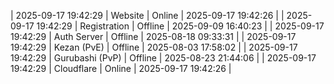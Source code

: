 | 2025-09-17 19:42:29 | Website | Online | 2025-09-17 19:42:26 |
| 2025-09-17 19:42:29 | Registration | Offline | 2025-09-09 16:40:23 |
| 2025-09-17 19:42:29 | Auth Server | Offline | 2025-08-18 09:33:31 |
| 2025-09-17 19:42:29 | Kezan (PvE) | Offline | 2025-08-03 17:58:02 |
| 2025-09-17 19:42:29 | Gurubashi (PvP) | Offline | 2025-08-23 21:44:06 |
| 2025-09-17 19:42:29 | Cloudflare | Online | 2025-09-17 19:42:26 |
